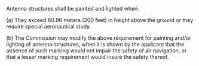 Antenna structures shall be painted and lighted when:

(a) They exceed 60.96 meters (200 feet) in height above the ground or they require special aeronautical study.

(b) The Commission may modify the above requirement for painting and/or lighting of antenna structures, when it is shown by the applicant that the absence of such marking would not impair the safety of air navigation, or that a lesser marking requirement would insure the safety thereof.

